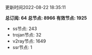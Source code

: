更新时间2022-08-22 18:35:11

**总订阅: 64**
**总节点: 8966**
**有效节点: 1925**
- ss节点: 243
- trojan节点: 32
- v2ray节点: 1649
- ssr节点: 1

